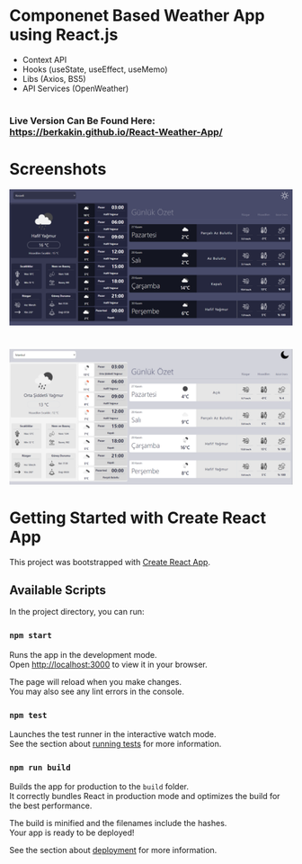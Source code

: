 # Componenet Based Weather App using React.js

- Context API
- Hooks (useState, useEffect, useMemo)
- Libs (Axios, BS5)
- API Services (OpenWeather)
# 
### Live Version Can Be Found Here: https://berkakin.github.io/React-Weather-App/

# Screenshots
![Dark Mode Supported React.js Weather App](dark.png)
#
![Light Mode Supported React.js Weather App](light.png)

# Getting Started with Create React App

This project was bootstrapped with [Create React App](https://github.com/facebook/create-react-app).

## Available Scripts

In the project directory, you can run:

### `npm start`

Runs the app in the development mode.\
Open [http://localhost:3000](http://localhost:3000) to view it in your browser.

The page will reload when you make changes.\
You may also see any lint errors in the console.

### `npm test`

Launches the test runner in the interactive watch mode.\
See the section about [running tests](https://facebook.github.io/create-react-app/docs/running-tests) for more information.

### `npm run build`

Builds the app for production to the `build` folder.\
It correctly bundles React in production mode and optimizes the build for the best performance.

The build is minified and the filenames include the hashes.\
Your app is ready to be deployed!

See the section about [deployment](https://facebook.github.io/create-react-app/docs/deployment) for more information.


